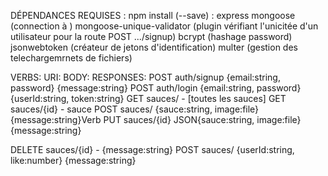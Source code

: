 DÉPENDANCES REQUISES :
npm install (--save) :
                express
                mongoose (connection à )
                mongoose-unique-validator (plugin vérifiant l'unicitée d'un utilisateur pour la route POST .../signup)
                bcrypt (hashage password)
                jsonwebtoken (créateur de jetons d'identification)
                multer (gestion des telechargemrnets de fichiers)

VERBS:        URI:                 BODY:                            RESPONSES:
POST       auth/signup     {email:string, password}             {message:string}
POST       auth/login      {email:string, password}             {userId:string, token:string}
GET        sauces/                   -                          [toutes les sauces]
GET        sauces/{id}               -                          sauce
POST       sauces/         {sauce:string, image:file}           {message:string}Verb
PUT        sauces/{id}     JSON{sauce:string, image:file}       {message:string}
                                   
DELETE     sauces/{id}               -                          {message:string}
POST       sauces/         {userId:string, like:number}         {message:string}